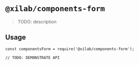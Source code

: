 # `@xilab/components-form`

> TODO: description

## Usage

```
const componentsForm = require('@xilab/components-form');

// TODO: DEMONSTRATE API
```
